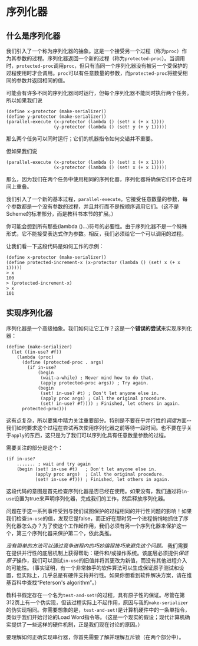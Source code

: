 # 序列化器

## 什么是序列化器

我们引入了一个称为序列化器的抽象。这是一个接受另一个过程（称为`proc`）作为其参数的过程。序列化器返回一个新的过程（称为`protected-proc`）。当调用时，`protected-proc`调用`proc`，但只有当同一个序列化器没有被另一个受保护的过程使用时才会调用。`proc`可以有任意数量的参数，而`protected-proc`将接受相同的参数并返回相同的值。

可能会有许多不同的序列化器同时运行，但每个序列化器不能同时执行两个任务。所以如果我们说

```
(define x-protector (make-serializer))
(define y-protector (make-serializer))
(parallel-execute (x-protector (lambda () (set! x (+ x 1))))
                  (y-protector (lambda () (set! y (+ y 1))))) 
```

那么两个任务可以同时运行；它们的机器指令如何交错并不重要。

但如果我们说

```
(parallel-execute (x-protector (lambda () (set! x (+ x 1))))
                  (x-protector (lambda () (set! x (+ x 1))))) 
```

那么，因为我们在两个任务中使用相同的序列化器，序列化器将确保它们不会在时间上重叠。

我们引入了一个新的基本过程，`parallel-execute`。它接受任意数量的参数，每个参数都是一个没有参数的过程，并且并行而不是按顺序调用它们。（这不是Scheme的标准部分，而是教科书本节的扩展。）

你可能会想到所有那些(lambda ()...)符号的必要性。由于序列化器不是一个特殊形式，它不能接受表达式作为参数。相反，我们必须给它一个可以调用的过程。

让我们看一下这段代码是如何工作的示例：

```
(define x-protector (make-serializer))
(define protected-increment-x (x-protector (lambda () (set! x (+ x 1)))))
> x
100
> (protected-increment-x)
> x
101 
```

## 实现序列化器

序列化器是一个高级抽象。我们如何让它工作？这是一个**错误的尝试**来实现序列化器：

```
(define (make-serializer)
  (let ((in-use? #f))
    (lambda (proc)
      (define (protected-proc . args)
        (if in-use?
            (begin
             (wait-a-while) ; Never mind how to do that.
             (apply protected-proc args)) ; Try again.
            (begin
             (set! in-use? #t) ; Don't let anyone else in.
             (apply proc args) ; Call the original procedure.
             (set! in-use? #f)))) ; Finished, let others in again.
      protected-proc))) 
```

这有点复杂，所以要集中精力关注重要部分。特别是不要在乎并行性的*调度*方面--我们如何要求这个过程在尝试再次使用序列化器之前等待一段时间。也不要在乎关于`apply`的东西，这只是为了我们可以序列化具有任意数量参数的过程。

需要关注的部分是这个：

```
(if in-use?
    ....... ; wait and try again
    (begin (set! in-use #t)   ; Don't let anyone else in. 
           (apply proc args)  ; Call the original procedure.
           (set! in-use #f))) ; Finished, let others in again. 
```

这段代码的意图是首先检查序列化器是否已经在使用。如果没有，我们通过将`in-use`设置为true来声明序列化器，完成我们的工作，然后释放序列化器。

问题在于这一系列事件受到与我们试图保护的过程相同的并行性问题的影响！如果我们检查`in-use`的值，发现它是false，而正好在那时另一个进程悄悄地抓住了序列化器怎么办？为了使这个工作起作用，我们必须有另一个序列化器来保护这一个，第三个序列化器来保护第二个，依此类推。

*没有简单的方法可以通过竞争进程内的巧妙编程技巧来避免这个问题。* 我们需要在提供并行性的底层机制上获得帮助：硬件和/或操作系统。该底层必须提供*保证原子*操作，我们可以测试`in-use`的旧值并将其更改为新值，而没有其他进程介入的可能性。（事实证明，有一个非常棘手的软件算法可以生成保证原子测试和设置，但实际上，几乎总是有硬件支持并行性。如果你想看到软件解决方案，请在维基百科中查找“Peterson's algorithm”。）

教科书假定存在一个名为`test-and-set!`的过程，具有原子性的保证。尽管在第312页上有一个伪实现，但该过程实际上不起作用，原因与我的`make-serializer`的伪实现相同。你需要想象的是，`test-and-set!`是计算机硬件中的一条单指令，类似于我们开始讨论的Load Word指令等。（这是一个现实的假设；现代计算机确实提供了一些这样的硬件机制，正是我们现在讨论的原因。）

要理解如何正确实现串行器，你首先需要了解并理解互斥锁（在两个部分中）。
